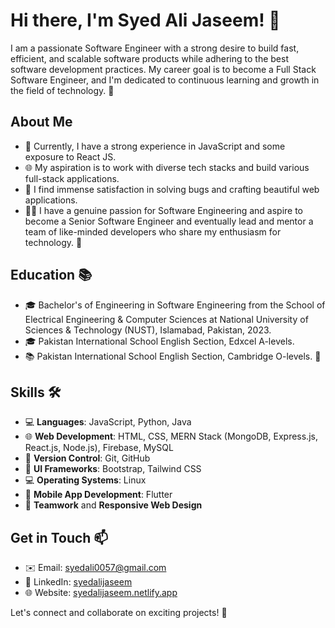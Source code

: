 # Hi there, I'm Syed Ali Jaseem! 👋

I am a passionate Software Engineer with a strong desire to build fast, efficient, and scalable software products while adhering to the best software development practices. My career goal is to become a Full Stack Software Engineer, and I'm dedicated to continuous learning and growth in the field of technology. 🚀

## About Me
- 💼 Currently, I have a strong experience in JavaScript and some exposure to React JS.
- 🌐 My aspiration is to work with diverse tech stacks and build various full-stack applications.
- 🚀 I find immense satisfaction in solving bugs and crafting beautiful web applications.
- 👨‍💻 I have a genuine passion for Software Engineering and aspire to become a Senior Software Engineer and eventually lead and mentor a team of like-minded developers who share my enthusiasm for technology. 🚀

## Education 📚
- 🎓 Bachelor's of Engineering in Software Engineering from the School of Electrical Engineering & Computer Sciences at National University of Sciences & Technology (NUST), Islamabad, Pakistan, 2023.
- 🎓 Pakistan International School English Section, Edxcel A-levels.
- 📚 Pakistan International School English Section, Cambridge O-levels. 📖

## Skills 🛠️
- 💻 **Languages**: JavaScript, Python, Java
- 🌐 **Web Development**: HTML, CSS, MERN Stack (MongoDB, Express.js, React.js, Node.js), Firebase, MySQL
- 📡 **Version Control**: Git, GitHub
- 🎨 **UI Frameworks**: Bootstrap, Tailwind CSS
- 💻 **Operating Systems**: Linux
- 📱 **Mobile App Development**: Flutter
- 👥 **Teamwork** and **Responsive Web Design**

## Get in Touch 📫
- ✉️ Email: [syedali0057@gmail.com](mailto:syedali0057@gmail.com)
- 🔗 LinkedIn: [syedalijaseem](https://www.linkedin.com/in/syedalijaseem/)
- 🌐 Website: [syedalijaseem.netlify.app](https://syedalijaseem.netlify.app/)

Let's connect and collaborate on exciting projects! 🚀
